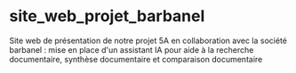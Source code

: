 # site_web_projet_barbanel

Site web de présentation de notre projet 5A en collaboration avec la société barbanel : mise en place d'un assistant IA pour aide à la recherche documentaire, synthèse documentaire et comparaison documentaire
